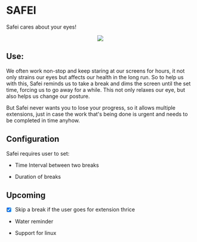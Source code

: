 # SAFEI
Safei cares about your eyes!

<div align="center" style="background: none !important; height: 15px !important">
<img src="https://user-images.githubusercontent.com/42074753/134961257-2c97e85a-8e6d-464f-9b48-7221d6d69070.png"/>
</div>

## Use:

We often work non-stop and keep staring at our screens for hours, it not only strains our eyes but affects our health in the long run. So to help us with this, Safei reminds us to take a break and dims the screen until the set time, forcing us to go away for a while. This not only relaxes our eye, but also helps us change our posture. 

But Safei never wants you to lose your progress, so it allows multiple extensions, just in case the work that's being done is urgent and needs to be completed in time anyhow. 

## Configuration

Safei requires user to set:

- Time Interval between two breaks

- Duration of breaks

## Upcoming

- [x] Skip a break if the user goes for extension thrice

- Water reminder

- Support for linux
